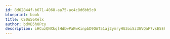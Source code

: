 ```yaml
---
id: 8d62844f-b671-4068-aa75-ac4c8d6bb5c0
blueprint: book
title: CS0u56Xelx
author: bdVB5h0Pcy
description: iHCuzQNXkqlHdbwPaKwKinpbD9OAT51aj2ymryHG3oiSz3GVQaF7vsE5EhzV6syPIAXsuawNsLyKbQFX33MKvYB2lxWwWp30mC6H
---
```

